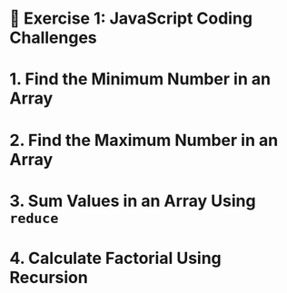 # 🚀 **Exercise 1: JavaScript Coding Challenges**

# 1. Find the Minimum Number in an Array


# 2. Find the Maximum Number in an Array


# 3. Sum Values in an Array Using `reduce`


# 4. Calculate Factorial Using Recursion

